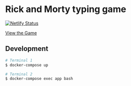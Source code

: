 # Rick and Morty typing game

[![Netlify Status](https://api.netlify.com/api/v1/badges/43581841-8234-437a-8467-faab82623977/deploy-status)](https://app.netlify.com/sites/rick-and-morty-typing-game/deploys)

[View the Game](https://rick-and-morty-typing-game.netlify.app)

## Development

```sh
# Terminal 1
$ docker-compose up

# Terminal 2
$ docker-compose exec app bash
```
